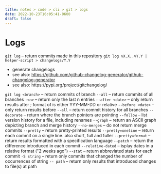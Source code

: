 ```yaml
---
title: notes > code > cli > git > logs
date: 2022-10-23T16:05:41-0600
draft: false
---
```

# Logs
`git log` – return commits made in this repository
`git log vX.X..vY.Y | helper-script > changelogs/Y.Y`
- generate changelogs
- see also: <https://github.com/github-changelog-generator/github-changelog-generator>
- see also: <https://pypi.org/project/gitchangelog/>

`git log <branch>` – return commits of branch
`--all` – return commits of all branches
`-<n>` – return only the last n entries
`--after <date>` – only return results after <date>; format of <date> is either YYY-MM-DD or relative
`--before <date>` – only return results before <date>
`--all` – return commit history for all branches
`--decorate` – return where the branch pointers are pointing
`--follow` – list version history for a file, including renames
`--graph` – return an ASCII graph depicting branch and merge history
`--no-merges` – do not return merge commits
`--pretty` – return pretty-printed results
`--pretty=oneline` – return each commit on a single line. also short, full and fuller
`--pretty=format` – return results formatted with a specification language
`--patch` – return the difference introduced in each commit
`--relative-dated` – isplay dates in a relative format ("2 weeks ago")
`--stat` – return abbreviated stats for each commit
`-S string` – return only commits that changed the number of occurrences of string
`-- path` – return only results that introduced changes to file(s) at path
